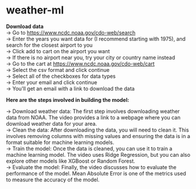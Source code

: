 # weather-ml

**Download data**<br/>
-> Go to https://www.ncdc.noaa.gov/cdo-web/search<br/>
-> Enter the years you want data for (I recommend starting with 1975), and search for the closest airport to you<br/>
-> Click add to cart on the airport you want<br/>
-> If there is no airport near you, try your city or country name instead<br/>
-> Go to the cart at https://www.ncdc.noaa.gov/cdo-web/cart<br/>
-> Select the csv format and click continue<br/>
-> Select all of the checkboxes for data types<br/>
-> Enter your email and click continue<br/>
-> You'll get an email with a link to download the data<br/>

**Here are the steps involved in building the model:**

-> Download weather data: The first step involves downloading weather data from NOAA. The video provides a link to a webpage where you can download weather data for your area.<br/>
-> Clean the data: After downloading the data, you will need to clean it. This involves removing columns with missing values and ensuring the data is in a format suitable for machine learning models.<br/>
-> Train the model: Once the data is cleaned, you can use it to train a machine learning model. The video uses Ridge Regression, but you can also explore other models like XGBoost or Random Forest.<br/>
-> Evaluate the model: Finally, the video discusses how to evaluate the performance of the model. Mean Absolute Error is one of the metrics used to measure the accuracy of the model.<br/>
